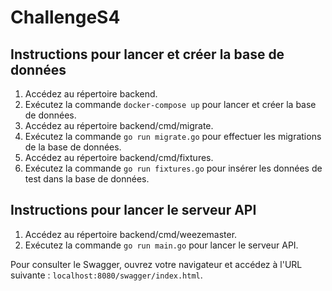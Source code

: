 # ChallengeS4

## Instructions pour lancer et créer la base de données

1. Accédez au répertoire backend.
2. Exécutez la commande `docker-compose up` pour lancer et créer la base de données.
3. Accédez au répertoire backend/cmd/migrate.
4. Exécutez la commande `go run migrate.go` pour effectuer les migrations de la base de données.
5. Accédez au répertoire backend/cmd/fixtures.
6. Exécutez la commande `go run fixtures.go` pour insérer les données de test dans la base de données.

## Instructions pour lancer le serveur API

1. Accédez au répertoire backend/cmd/weezemaster.
2. Exécutez la commande `go run main.go` pour lancer le serveur API.

Pour consulter le Swagger, ouvrez votre navigateur et accédez à l'URL suivante : `localhost:8080/swagger/index.html`.